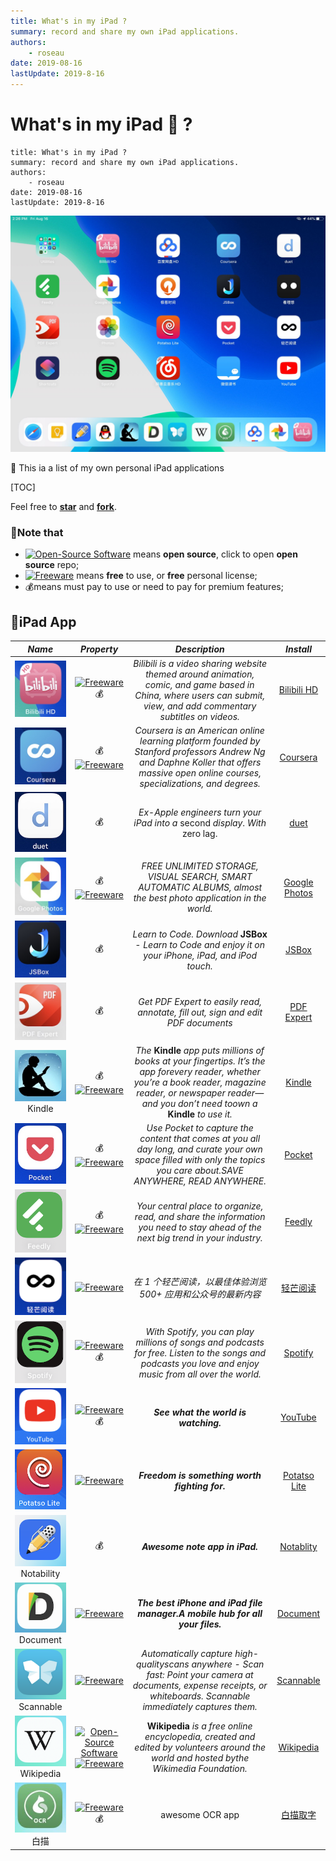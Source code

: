 ```yaml
---
title: What's in my iPad ?
summary: record and share my own iPad applications.
authors:
    - roseau
date: 2019-08-16
lastUpdate: 2019-8-16
---
```


# What's in my iPad  ?

```
title: What's in my iPad ?
summary: record and share my own iPad applications.
authors:
    - roseau
date: 2019-08-16
lastUpdate: 2019-8-16
```

![pic](https://raw.githubusercontent.com/RoseauHan/upic-upload/master/ipad-app.png)

 This ia a list of my own personal iPad applications

[TOC]

Feel free to [**star**](https://github.com/RoseauHan/cookbook-material/) and [**fork**](https://github.com/RoseauHan/cookbook-material/).

### 📝Note that

- [![Open-Source Software](https://camo.githubusercontent.com/27b0c862bc5dee3cc822a00c0645f66104a583b0/68747470733a2f2f6a617977636a6c6f76652e6769746875622e696f2f73622f69636f2f6d696e2d6f73732e737667)](https://camo.githubusercontent.com/27b0c862bc5dee3cc822a00c0645f66104a583b0/68747470733a2f2f6a617977636a6c6f76652e6769746875622e696f2f73622f69636f2f6d696e2d6f73732e737667) means **open source**, click to open **open source** repo;
- [![Freeware](https://camo.githubusercontent.com/5b5710d91294db78c7e32ffa884d6c45ab15c471/68747470733a2f2f6a617977636a6c6f76652e6769746875622e696f2f73622f69636f2f6d696e2d667265652e737667)](https://camo.githubusercontent.com/5b5710d91294db78c7e32ffa884d6c45ab15c471/68747470733a2f2f6a617977636a6c6f76652e6769746875622e696f2f73622f69636f2f6d696e2d667265652e737667) means **free** to use, or **free** personal license;
- 💰means must pay to use or need to pay for premium features;


## 🥳iPad App



|                            *Name*                            |                          *Property*                          |                        *Description*                         |                          *Install*                           |
| :----------------------------------------------------------: | :----------------------------------------------------------: | :----------------------------------------------------------: | :----------------------------------------------------------: |
| ![pic](https://raw.githubusercontent.com/RoseauHan/upic-upload/master/HcdDe6.png) | [![Freeware](https://camo.githubusercontent.com/5b5710d91294db78c7e32ffa884d6c45ab15c471/68747470733a2f2f6a617977636a6c6f76652e6769746875622e696f2f73622f69636f2f6d696e2d667265652e737667)](https://camo.githubusercontent.com/5b5710d91294db78c7e32ffa884d6c45ab15c471/68747470733a2f2f6a617977636a6c6f76652e6769746875622e696f2f73622f69636f2f6d696e2d667265652e737667)💰 | *Bilibili is a video sharing website themed around animation, comic, and game based in China, where users can submit, view, and add commentary subtitles on videos.* | [Bilibili HD](https://itunes.apple.com/cn/app/%E5%93%94%E5%93%A9%E5%93%94%E5%93%A9hd-%E5%BC%B9%E5%B9%95%E7%95%AA%E5%89%A7%E7%9B%B4%E6%92%AD%E9%AB%98%E6%B8%85%E8%A7%86%E9%A2%91/id1093486973?mt=8) |
| ![pic](https://raw.githubusercontent.com/RoseauHan/upic-upload/master/u0W0Br.png) | 💰[![Freeware](https://camo.githubusercontent.com/5b5710d91294db78c7e32ffa884d6c45ab15c471/68747470733a2f2f6a617977636a6c6f76652e6769746875622e696f2f73622f69636f2f6d696e2d667265652e737667)](https://camo.githubusercontent.com/5b5710d91294db78c7e32ffa884d6c45ab15c471/68747470733a2f2f6a617977636a6c6f76652e6769746875622e696f2f73622f69636f2f6d696e2d667265652e737667) | *Coursera is an American online learning platform founded by Stanford professors Andrew Ng and Daphne Koller that offers massive open online courses, specializations, and degrees.* | [Coursera](https://itunes.apple.com/app/apple-store/id736535961?mt=8) |
| ![pic](https://raw.githubusercontent.com/RoseauHan/upic-upload/master/N3EVBc.png) |                              💰                               | *Ex*-*Apple engineers turn your iPad into a* second *display*. *With* zero lag. |             [duet](https://www.duetdisplay.com)              |
| ![pic](https://raw.githubusercontent.com/RoseauHan/upic-upload/master/gUgS9T.png) | 💰[![Freeware](https://camo.githubusercontent.com/5b5710d91294db78c7e32ffa884d6c45ab15c471/68747470733a2f2f6a617977636a6c6f76652e6769746875622e696f2f73622f69636f2f6d696e2d667265652e737667)](https://camo.githubusercontent.com/5b5710d91294db78c7e32ffa884d6c45ab15c471/68747470733a2f2f6a617977636a6c6f76652e6769746875622e696f2f73622f69636f2f6d696e2d667265652e737667) | *FREE UNLIMITED STORAGE, VISUAL SEARCH, SMART AUTOMATIC ALBUMS, almost the best photo application in the world.* | [Google Photos](https://itunes.apple.com/us/app/google-photos/id962194608?mt=8) |
| ![pic](https://raw.githubusercontent.com/RoseauHan/upic-upload/master/Q0klbg.png) |                              💰                               | *Learn to Code. Download* **JSBox** *- Learn to Code and enjoy it on your iPhone, iPad, and iPod touch.* | [JSBox](https://itunes.apple.com/cn/app/jsbox-%E5%AD%A6%E4%B9%A0%E5%86%99%E4%BB%A3%E7%A0%81/id1312014438?mt=8) |
| ![pic](https://raw.githubusercontent.com/RoseauHan/upic-upload/master/ffwM21.png) |                              💰                               | *Get PDF Expert to easily read, annotate, fill out, sign and edit PDF documents* |           [PDF Expert](https://pdfexpert.com/ios)            |
| ![pic](https://raw.githubusercontent.com/RoseauHan/upic-upload/master/4jvSqW.png)    Kindle | 💰[![Freeware](https://camo.githubusercontent.com/5b5710d91294db78c7e32ffa884d6c45ab15c471/68747470733a2f2f6a617977636a6c6f76652e6769746875622e696f2f73622f69636f2f6d696e2d667265652e737667)](https://camo.githubusercontent.com/5b5710d91294db78c7e32ffa884d6c45ab15c471/68747470733a2f2f6a617977636a6c6f76652e6769746875622e696f2f73622f69636f2f6d696e2d667265652e737667) | *The* **Kindle** *app puts millions of books at your fingertips. It’s the app forevery reader, whether you’re a book reader, magazine reader, or newspaper reader—and you don’t need toown a* **Kindle** *to use it.* | [Kindle](https://itunes.apple.com/gb/app/kindle/id302584613?mt=8) |
| ![pic](https://raw.githubusercontent.com/RoseauHan/upic-upload/master/xtbYxK.png) | 💰[![Freeware](https://camo.githubusercontent.com/5b5710d91294db78c7e32ffa884d6c45ab15c471/68747470733a2f2f6a617977636a6c6f76652e6769746875622e696f2f73622f69636f2f6d696e2d667265652e737667)](https://camo.githubusercontent.com/5b5710d91294db78c7e32ffa884d6c45ab15c471/68747470733a2f2f6a617977636a6c6f76652e6769746875622e696f2f73622f69636f2f6d696e2d667265652e737667) | *Use Pocket to capture the content that comes at you all day long, and curate your own space filled with only the topics you care about.SAVE ANYWHERE, READ ANYWHERE.* | [Pocket](https://itunes.apple.com/us/app/pocket-save-read-grow/id309601447?mt=8) |
| ![pic](https://raw.githubusercontent.com/RoseauHan/upic-upload/master/6RvQwh.png) | 💰[![Freeware](https://camo.githubusercontent.com/5b5710d91294db78c7e32ffa884d6c45ab15c471/68747470733a2f2f6a617977636a6c6f76652e6769746875622e696f2f73622f69636f2f6d696e2d667265652e737667)](https://camo.githubusercontent.com/5b5710d91294db78c7e32ffa884d6c45ab15c471/68747470733a2f2f6a617977636a6c6f76652e6769746875622e696f2f73622f69636f2f6d696e2d667265652e737667) | *Your central place to organize, read, and share the information you need to stay ahead of the next big trend in your industry.* | [Feedly](https://itunes.apple.com/us/app/feedly-smart-news-reader/id396069556?mt=8) |
| ![pic](https://raw.githubusercontent.com/RoseauHan/upic-upload/master/bQP8Ul.png) | [![Freeware](https://camo.githubusercontent.com/5b5710d91294db78c7e32ffa884d6c45ab15c471/68747470733a2f2f6a617977636a6c6f76652e6769746875622e696f2f73622f69636f2f6d696e2d667265652e737667)](https://camo.githubusercontent.com/5b5710d91294db78c7e32ffa884d6c45ab15c471/68747470733a2f2f6a617977636a6c6f76652e6769746875622e696f2f73622f69636f2f6d696e2d667265652e737667) | *在 1 个轻芒阅读，以最佳体验浏览 500+ 应用和公众号的最新内容* | [轻芒阅读](https://itunes.apple.com/us/app/%E8%BD%BB%E8%8A%92%E9%98%85%E8%AF%BB/id1324073897?mt=8) |
| ![pic](https://raw.githubusercontent.com/RoseauHan/upic-upload/master/h3q06z.png) | [![Freeware](https://camo.githubusercontent.com/5b5710d91294db78c7e32ffa884d6c45ab15c471/68747470733a2f2f6a617977636a6c6f76652e6769746875622e696f2f73622f69636f2f6d696e2d667265652e737667)](https://camo.githubusercontent.com/5b5710d91294db78c7e32ffa884d6c45ab15c471/68747470733a2f2f6a617977636a6c6f76652e6769746875622e696f2f73622f69636f2f6d696e2d667265652e737667)💰 | *With Spotify, you can play millions of songs and podcasts for free. Listen to the songs and podcasts you love and enjoy music from all over the world.* | [Spotify](https://itunes.apple.com/us/app/spotify-music/id324684580?mt=8) |
| ![pic](https://raw.githubusercontent.com/RoseauHan/upic-upload/master/Z6cZf8.png) | [![Freeware](https://camo.githubusercontent.com/5b5710d91294db78c7e32ffa884d6c45ab15c471/68747470733a2f2f6a617977636a6c6f76652e6769746875622e696f2f73622f69636f2f6d696e2d667265652e737667)](https://camo.githubusercontent.com/5b5710d91294db78c7e32ffa884d6c45ab15c471/68747470733a2f2f6a617977636a6c6f76652e6769746875622e696f2f73622f69636f2f6d696e2d667265652e737667)💰 |            ***See what the world is watching.***             | [YouTube](https://itunes.apple.com/us/app/youtube-watch-listen-stream/id544007664?mt=8) |
| ![pic](https://raw.githubusercontent.com/RoseauHan/upic-upload/master/0qa50a.png) | [![Freeware](https://camo.githubusercontent.com/5b5710d91294db78c7e32ffa884d6c45ab15c471/68747470733a2f2f6a617977636a6c6f76652e6769746875622e696f2f73622f69636f2f6d696e2d667265652e737667)](https://camo.githubusercontent.com/5b5710d91294db78c7e32ffa884d6c45ab15c471/68747470733a2f2f6a617977636a6c6f76652e6769746875622e696f2f73622f69636f2f6d696e2d667265652e737667) |        ***Freedom is something worth fighting for.***        | [Potatso Lite](https://itunes.apple.com/us/app/potatso-lite/id1239860606?mt=8) |
| ![pic](https://raw.githubusercontent.com/RoseauHan/upic-upload/master/rMXgCV.png)Notability |                              💰                               |               ***Awesome note app in iPad.***                | [Notablity](https://itunes.apple.com/us/app/notability/id360593530?mt=8) |
| ![pic](https://raw.githubusercontent.com/RoseauHan/upic-upload/master/kriwmr.png)   Document | [![Freeware](https://camo.githubusercontent.com/5b5710d91294db78c7e32ffa884d6c45ab15c471/68747470733a2f2f6a617977636a6c6f76652e6769746875622e696f2f73622f69636f2f6d696e2d667265652e737667)](https://camo.githubusercontent.com/5b5710d91294db78c7e32ffa884d6c45ab15c471/68747470733a2f2f6a617977636a6c6f76652e6769746875622e696f2f73622f69636f2f6d696e2d667265652e737667) | ***The best iPhone and iPad file manager.A mobile hub for all your files.*** | [Document](https://itunes.apple.com/us/app/documents-by-readdle/id364901807?mt=8) |
| ![pic](https://raw.githubusercontent.com/RoseauHan/upic-upload/master/bjcczo.png) Scannable | [![Freeware](https://camo.githubusercontent.com/5b5710d91294db78c7e32ffa884d6c45ab15c471/68747470733a2f2f6a617977636a6c6f76652e6769746875622e696f2f73622f69636f2f6d696e2d667265652e737667)](https://camo.githubusercontent.com/5b5710d91294db78c7e32ffa884d6c45ab15c471/68747470733a2f2f6a617977636a6c6f76652e6769746875622e696f2f73622f69636f2f6d696e2d667265652e737667) | *Automatically capture high-qualityscans anywhere - Scan fast: Point your camera at documents, expense receipts, or whiteboards. Scannable immediately captures them.* | [Scannable](https://itunes.apple.com/us/app/evernote-scannable/id883338188?mt=8) |
| ![pic](https://raw.githubusercontent.com/RoseauHan/upic-upload/master/BVuqR6.png) Wikipedia | [![Open-Source Software](https://camo.githubusercontent.com/27b0c862bc5dee3cc822a00c0645f66104a583b0/68747470733a2f2f6a617977636a6c6f76652e6769746875622e696f2f73622f69636f2f6d696e2d6f73732e737667)](https://camo.githubusercontent.com/27b0c862bc5dee3cc822a00c0645f66104a583b0/68747470733a2f2f6a617977636a6c6f76652e6769746875622e696f2f73622f69636f2f6d696e2d6f73732e737667)[![Freeware](https://camo.githubusercontent.com/5b5710d91294db78c7e32ffa884d6c45ab15c471/68747470733a2f2f6a617977636a6c6f76652e6769746875622e696f2f73622f69636f2f6d696e2d667265652e737667)](https://camo.githubusercontent.com/5b5710d91294db78c7e32ffa884d6c45ab15c471/68747470733a2f2f6a617977636a6c6f76652e6769746875622e696f2f73622f69636f2f6d696e2d667265652e737667) | **Wikipedia** *is a free online encyclopedia, created and edited by volunteers around the world and hosted bythe Wikimedia Foundation.* | [Wikipedia](https://itunes.apple.com/us/app/wikipedia/id324715238?mt=8) |
| ![pic](https://raw.githubusercontent.com/RoseauHan/upic-upload/master/6w5yTG.png) 白描 | [![Freeware](https://camo.githubusercontent.com/5b5710d91294db78c7e32ffa884d6c45ab15c471/68747470733a2f2f6a617977636a6c6f76652e6769746875622e696f2f73622f69636f2f6d696e2d667265652e737667)](https://camo.githubusercontent.com/5b5710d91294db78c7e32ffa884d6c45ab15c471/68747470733a2f2f6a617977636a6c6f76652e6769746875622e696f2f73622f69636f2f6d696e2d667265652e737667)💰 |                       awesome OCR app                        | [白描取字](https://itunes.apple.com/cn/app/%E7%99%BD%E6%8F%8F%E5%8F%96%E5%AD%97-%E4%B8%93%E4%B8%9A%E6%96%87%E5%AD%97%E8%AF%86%E5%88%AB%E5%B7%A5%E5%85%B7/id1437865316#?platform=ipad) |

